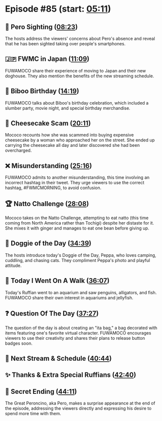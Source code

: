 # Episode #85 (start: [05:11](https://youtu.be/3vjDKAjuN90?t=05m11s))

## 👀 Pero Sighting ([08:23](https://youtu.be/3vjDKAjuN90?t=08m23s))

The hosts address the viewers' concerns about Pero's absence and reveal that he has been sighted taking over people's smartphones.

## 🇯🇵 FWMC in Japan ([11:09](https://youtu.be/3vjDKAjuN90?t=11m09s))

FUWAMOCO share their experience of moving to Japan and their new doghouse. They also mention the benefits of the new streaming schedule.

## 🗿 Biboo Birthday ([14:19](https://youtu.be/3vjDKAjuN90?t=14m19s))

FUWAMOCO talks about Biboo's birthday celebration, which included a slumber party, movie night, and special birthday merchandise.

## 🍰 Cheesecake Scam ([20:11](https://youtu.be/3vjDKAjuN90?t=20m11s))

Mococo recounts how she was scammed into buying expensive cheesecake by a woman who approached her on the street. She ended up carrying the cheesecake all day and later discovered she had been overcharged.

## ❌ Misunderstanding ([25:16](https://youtu.be/3vjDKAjuN90?t=25m16s))

FUWAMOCO admits to another misunderstanding, this time involving an incorrect hashtag in their tweet. They urge viewers to use the correct hashtag, #FWMCMORNING, to avoid confusion.

## 🏆 Natto Challenge ([28:08](https://youtu.be/3vjDKAjuN90?t=28m08s))

Mococo takes on the Natto Challenge, attempting to eat natto (this time coming from North America rather than Tochigi) despite her distaste for it. She mixes it with ginger and manages to eat one bean before giving up.

## 🐶 Doggie of the Day ([34:39](https://youtu.be/3vjDKAjuN90?t=34m39s))

The hosts introduce today's Doggie of the Day, Peppa, who loves camping, cuddling, and chasing cats. They compliment Peppa's photo and playful attitude.

## 🚶 Today I Went On A Walk ([36:07](https://youtu.be/3vjDKAjuN90?t=36m07s))

Today's Ruffian went to an aquarium and saw penguins, alligators, and fish. FUWAMOCO share their own interest in aquariums and jellyfish.

## ❓ Question Of The Day ([37:27](https://youtu.be/3vjDKAjuN90?t=37m27s))

The question of the day is about creating an "ita bag," a bag decorated with items featuring one's favorite virtual character. FUWAMOCO encourages viewers to use their creativity and shares their plans to release button badges soon.

## 📅 Next Stream & Schedule ([40:44](https://youtu.be/3vjDKAjuN90?t=40m44s))

## ✨ Thanks & Extra Special Ruffians ([42:40](https://youtu.be/3vjDKAjuN90?t=42m40s))

## 🤫 Secret Ending ([44:11](https://youtu.be/3vjDKAjuN90?t=44m11s))

The Great Peroncino, aka Pero, makes a surprise appearance at the end of the episode, addressing the viewers directly and expressing his desire to spend more time with them.

